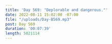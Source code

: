 ```yaml
---
title: 'Day 569: "Deplorable and dangerous."'
date: 2022-08-11 15:02:00 -07:00
file: "/uploads/Day-B569.mp3"
post: Day 569
duration: '00:07:39'
length: 5021114
---
```


